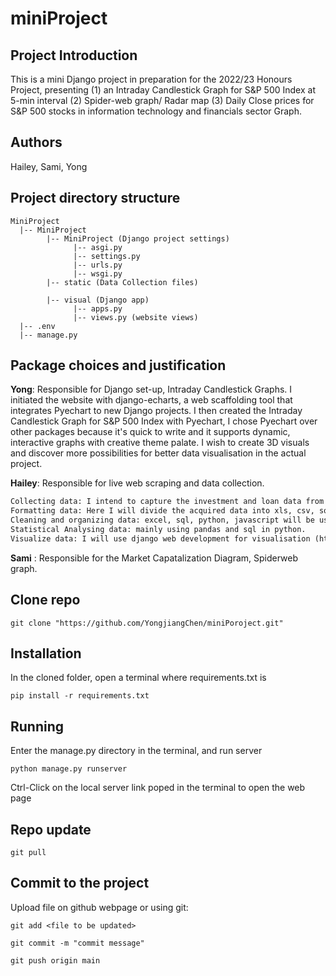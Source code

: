 # miniProject

## Project Introduction
This is a mini Django project in preparation for the 2022/23 Honours Project, presenting (1) an Intraday Candlestick Graph for S&P 500 Index at 5-min interval (2) Spider-web graph/ Radar map (3) Daily Close prices for S&P 500 stocks in information technology and financials sector Graph. 

## Authors

Hailey, Sami, Yong

## Project directory structure
```text
MiniProject
  |-- MiniProject
        |-- MiniProject (Django project settings)
              |-- asgi.py
              |-- settings.py
              |-- urls.py
              |-- wsgi.py
        |-- static (Data Collection files)
              
        |-- visual (Django app)
              |-- apps.py
              |-- views.py (website views)
  |-- .env
  |-- manage.py
```
## Package choices and justification


**Yong**:  Responsible for Django set-up, Intraday Candlestick Graphs.
I initiated the website with django-echarts, a web scaffolding tool that integrates Pyechart to new Django projects. I then created the Intraday Candlestick Graph for S&P 500 Index with Pyechart, I chose Pyechart over other packages because it's quick to write and it supports dynamic, interactive graphs with creative theme palate. I wish to create 3D visuals and discover more possibilities for better data visualisation in the actual project. 

**Hailey**: Responsible for live web scraping and data collection.
```txt
Collecting data: I intend to capture the investment and loan data from Yahoo Finance websites as a data source, basically every dimension and every format of data is available to facilitate the later operation. Yahoo has gone to a Reactjs front end which means if you analyze the request headers from the client to the backend you can get the actual JSON they use to populate the client side stores.
Formatting data: Here I will divide the acquired data into xls, csv, sql, and pandas DataFrame format data, and operate them separately to cope with various data source formats
Cleaning and organizing data: excel, sql, python, javascript will be used
Statistical Analysing data: mainly using pandas and sql in python.
Visualize data: I will use django web development for visualisation (html, css, javascript)
```

**Sami** : Responsible for the Market Capatalization Diagram, Spiderweb graph.

## Clone repo
```shell
git clone "https://github.com/YongjiangChen/miniPoroject.git"
```
## Installation
In the cloned folder, open a terminal where requirements.txt is

```shell
pip install -r requirements.txt
```

## Running
Enter the manage.py directory in the terminal, and run server

```shell
python manage.py runserver
```
Ctrl-Click on the local server link poped in the terminal to open the web page

## Repo update
```shell
git pull
```

## Commit to the project
Upload file on github webpage or using git:
```shell
git add <file to be updated>
```

```shell
git commit -m "commit message"
```

```shell
git push origin main
```
